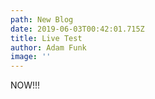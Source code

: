 ```yaml
---
path: New Blog
date: 2019-06-03T00:42:01.715Z
title: Live Test
author: Adam Funk
image: ''
---
```

NOW!!!
